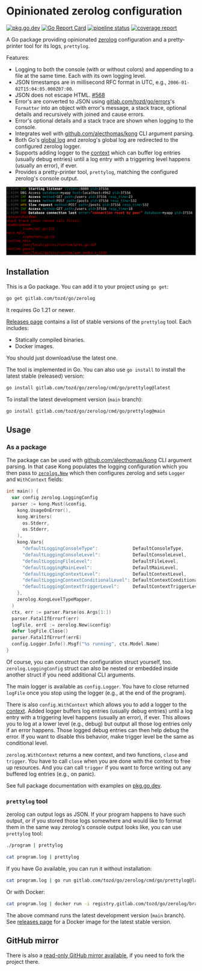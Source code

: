 # Opinionated zerolog configuration

[![pkg.go.dev](https://pkg.go.dev/badge/gitlab.com/tozd/go/zerolog)](https://pkg.go.dev/gitlab.com/tozd/go/zerolog)
[![Go Report Card](https://goreportcard.com/badge/gitlab.com/tozd/go/zerolog)](https://goreportcard.com/report/gitlab.com/tozd/go/zerolog)
[![pipeline status](https://gitlab.com/tozd/go/zerolog/badges/main/pipeline.svg?ignore_skipped=true)](https://gitlab.com/tozd/go/zerolog/-/pipelines)
[![coverage report](https://gitlab.com/tozd/go/zerolog/badges/main/coverage.svg)](https://gitlab.com/tozd/go/zerolog/-/graphs/main/charts)

A Go package providing opinionated [zerolog](https://github.com/rs/zerolog) configuration
and a pretty-printer tool for its logs, `prettylog`.

Features:

- Logging to both the console (with or without colors) and appending to a
  file at the same time. Each with its own logging level.
- JSON timestamps are in millisecond RFC format in UTC, e.g., `2006-01-02T15:04:05.000Z07:00`.
- JSON does not escape HTML. [#568](https://github.com/rs/zerolog/pull/568)
- Error's are converted to JSON using
  [gitlab.com/tozd/go/errors](https://gitlab.com/tozd/go/errors)'s `Formatter`
  into an object with error's message, a stack trace, optional details and
  recursively with joined and cause errors.
- Error's optional details and a stack trace are shown when logging to the console.
- Integrates well with [github.com/alecthomas/kong](https://github.com/alecthomas/kong)
  CLI argument parsing.
- Both Go's [global log](https://pkg.go.dev/log) and zerolog's global log
  are redirected to the configured zerolog logger.
- Supports adding logger to the [context](https://pkg.go.dev/context)
  which can buffer log entries (usually debug entries) until a log entry with
  a triggering level happens (usually an error), if ever.
- Provides a pretty-printer tool, `prettylog`, matching the configured
  zerolog's console output.

![Pretty Logging Image](pretty.png)

## Installation

This is a Go package. You can add it to your project using `go get`:

```sh
go get gitlab.com/tozd/go/zerolog
```

It requires Go 1.21 or newer.

[Releases page](https://gitlab.com/tozd/go/zerolog/-/releases)
contains a list of stable versions of the `prettylog` tool.
Each includes:

- Statically compiled binaries.
- Docker images.

You should just download/use the latest one.

The tool is implemented in Go. You can also use `go install` to install the latest stable (released) version:

```sh
go install gitlab.com/tozd/go/zerolog/cmd/go/prettylog@latest
```

To install the latest development version (`main` branch):

```sh
go install gitlab.com/tozd/go/zerolog/cmd/go/prettylog@main
```

## Usage

### As a package

The package can be used with [github.com/alecthomas/kong](https://github.com/alecthomas/kong)
CLI argument parsing. In that case Kong populates the logging configuration
which you then pass to [`zerolog.New`](https://pkg.go.dev/gitlab.com/tozd/go/zerolog#New)
which then configures zerolog and sets `Logger` and `WithContext` fields:

```go
int main() {
  var config zerolog.LoggingConfig
  parser := kong.Must(&config,
    kong.UsageOnError(),
    kong.Writers(
      os.Stderr,
      os.Stderr,
    ),
    kong.Vars{
      "defaultLoggingConsoleType":             DefaultConsoleType,
      "defaultLoggingConsoleLevel":            DefaultConsoleLevel,
      "defaultLoggingFileLevel":               DefaultFileLevel,
      "defaultLoggingMainLevel":               DefaultMainLevel,
      "defaultLoggingContextLevel":            DefaultContextLevel,
      "defaultLoggingContextConditionalLevel": DefaultContextConditionalLevel,
      "defaultLoggingContextTriggerLevel":     DefaultContextTriggerLevel,
    },
    zerolog.KongLevelTypeMapper,
  )
  ctx, err := parser.Parse(os.Args[1:])
  parser.FatalIfErrorf(err)
  logFile, errE := zerolog.New(&config)
  defer logFile.Close()
  parser.FatalIfErrorf(errE)
  config.Logger.Info().Msgf("%s running", ctx.Model.Name)
}
```

Of course, you can construct the configuration struct yourself, too.
`zerolog.LoggingConfig` struct can also be nested or embedded inside another
struct if you need additional CLI arguments.

The main logger is available as `config.Logger`. You have to close returned
`logFile` once you stop using the logger (e.g., at the end of the program).

There is also `config.WithContext` which allows you to add a logger
to the [context](https://pkg.go.dev/context). Added logger buffers log
entries (usually debug entries) until a log entry with a triggering level
happens (usually an error), if ever.
This allows you to log at a lower level (e.g., debug) but output all those
log entries only if an error happens. Those logged debug entries can then
help debug the error.
If you want to disable this behavior, make trigger level be the same as
conditional level.

`zerolog.WithContext` returns a new context, and two functions, `close`
and `trigger`. You have to call `close` when you are done with the context
to free up resources. And you can call `trigger` if you want to force
writing out any buffered log entries (e.g., on panic).

See full package documentation with examples on [pkg.go.dev](https://pkg.go.dev/gitlab.com/tozd/go/zerolog#section-documentation).

### `prettylog` tool

zerolog can output logs as JSON. If your program happens to have such output, or if
you stored those logs somewhere and would like to format them in the same way
zerolog's console output looks like, you can use `prettylog` tool:

```sh
./program | prettylog
```

```sh
cat program.log | prettylog
```

If you have Go available, you can run it without installation:

```sh
cat program.log | go run gitlab.com/tozd/go/zerolog/cmd/go/prettylog@latest
```

Or with Docker:

```sh
cat program.log | docker run -i registry.gitlab.com/tozd/go/zerolog/branch/main:latest
```

The above command runs the latest development version (`main` branch).
See [releases page](https://gitlab.com/tozd/go/zerolog/-/releases) for a Docker image for the latest stable version.

## GitHub mirror

There is also a [read-only GitHub mirror available](https://github.com/tozd/go-zerolog),
if you need to fork the project there.
